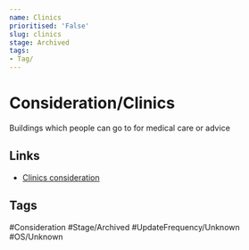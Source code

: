```yaml
---
name: Clinics
prioritised: 'False'
slug: clinics
stage: Archived
tags:
- Tag/
---
```


# Consideration/Clinics

Buildings which people can go to for medical care or advice

## Links

* [Clinics consideration](https://design.planning.data.gov.uk/planning-consideration/clinics)

## Tags

#Consideration #Stage/Archived #UpdateFrequency/Unknown #OS/Unknown